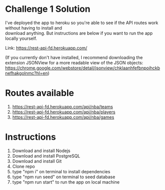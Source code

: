 # Challenge 1 Solution

I've deployed the app to heroku so you're able to see if the API routes work without having to install and  
download anything. But instructions are below if you want to run the app locally yourself.  

Link: https://rest-api-fd.herokuapp.com/  

(If you currently don't have installed, I recommend downloading the extension JSONView for a more readable view of the JSON objects:  
https://chrome.google.com/webstore/detail/jsonview/chklaanhfefbnpoihckbnefhakgolnmc?hl=en)  

# Routes available

1. https://rest-api-fd.herokuapp.com/api/nba/teams
2. https://rest-api-fd.herokuapp.com/api/nba/players
3. https://rest-api-fd.herokuapp.com/api/nba/games

# Instructions

1. Download and install Nodejs
2. Download and install PostgreSQL
3. Download and install Git
4. Clone repo
5. type "npm i" on terminal to install dependencies
6. type "npm run seed" on terminal to seed database
7. type "npm run start" to run the app on local machine
